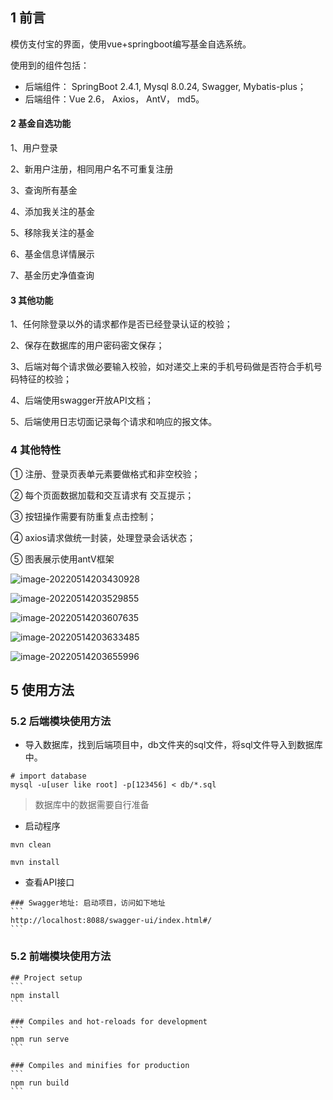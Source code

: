 ## 1  前言

模仿支付宝的界面，使用vue+springboot编写基金自选系统。

使用到的组件包括：

-   后端组件： SpringBoot 2.4.1, Mysql 8.0.24, Swagger, Mybatis-plus；
-   后端组件：Vue 2.6， Axios， AntV， md5。



#### 2  基金自选功能

1、用户登录

2、新用户注册，相同用户名不可重复注册

3、查询所有基金

4、添加我关注的基金

5、移除我关注的基金

6、基金信息详情展示

7、基金历史净值查询



#### 3  其他功能

1、任何除登录以外的请求都作是否已经登录认证的校验；

2、保存在数据库的用户密码密文保存；

3、后端对每个请求做必要输入校验，如对递交上来的手机号码做是否符合手机号码特征的校验；

4、后端使用swagger开放API文档；

5、后端使用日志切面记录每个请求和响应的报文体。

### 4 其他特性

① 注册、登录页表单元素要做格式和非空校验；

② 每个页面数据加载和交互请求有 交互提示；

③ 按钮操作需要有防重复点击控制；

④ axios请求做统一封装，处理登录会话状态；

⑤ 图表展示使用antV框架

![image-20220514203430928](./screenshot/image-20220514203430928.png)

![image-20220514203529855](./screenshot/image-20220514203529855.png)



![image-20220514203607635](./screenshot/image-20220514203607635.png)



![image-20220514203633485](./screenshot/image-20220514203633485.png)



![image-20220514203655996](./screenshot/image-20220514203655996.png)



## 5 使用方法

### 5.2 后端模块使用方法

-   导入数据库，找到后端项目中，db文件夹的sql文件，将sql文件导入到数据库中。

```
# import database 
mysql -u[user like root] -p[123456] < db/*.sql

```

>   数据库中的数据需要自行准备

-   启动程序

```
mvn clean

mvn install

```

-   查看API接口

````shell
### Swagger地址: 启动项目，访问如下地址
```
http://localhost:8088/swagger-ui/index.html#/
```
````



### 5.2 前端模块使用方法

````shell
## Project setup
```
npm install
```

### Compiles and hot-reloads for development
```
npm run serve
```

### Compiles and minifies for production
```
npm run build
```
````